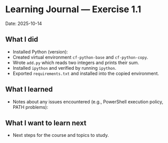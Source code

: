 # Learning Journal — Exercise 1.1

Date: 2025-10-14

## What I did

- Installed Python (version):
- Created virtual environment `cf-python-base` and `cf-python-copy`.
- Wrote `add.py` which reads two integers and prints their sum.
- Installed `ipython` and verified by running `ipython`.
- Exported `requirements.txt` and installed into the copied environment.

## What I learned

- Notes about any issues encountered (e.g., PowerShell execution policy, PATH problems):

## What I want to learn next

- Next steps for the course and topics to study.
